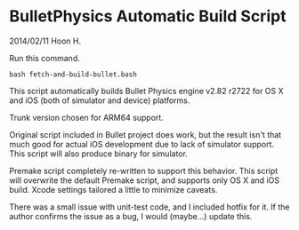 BulletPhysics Automatic Build Script
====================================
2014/02/11
Hoon H.


Run this command.

	bash fetch-and-build-bullet.bash

This script automatically builds Bullet Physics engine v2.82 r2722
for OS X and iOS (both of simulator and device) platforms.

Trunk version chosen for ARM64 support.

Original script included in Bullet project does work, but the result
isn't that much good for actual iOS development due to lack of simulator
support. This script will also produce binary for simulator.

Premake script completely re-written to support this behavior. This script
will overwrite the default Premake script, and supports only OS X and iOS
build. Xcode settings tailored a little to minimize caveats.

There was a small issue with unit-test code, and I included hotfix for it.
If the author confirms the issue as a bug, I would (maybe...) update this.

